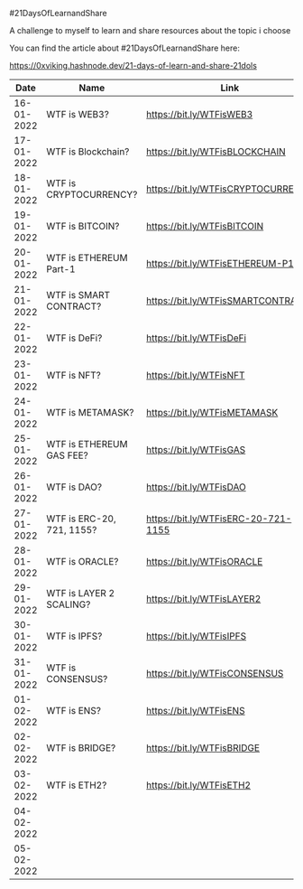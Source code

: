 #21DaysOfLearnandShare

A challenge to myself to learn and share resources about the topic i choose

You can find the article about #21DaysOfLearnandShare here:

https://0xviking.hashnode.dev/21-days-of-learn-and-share-21dols

| Date       | Name                      | Link                                |
|------------|---------------------------|-------------------------------------|
| 16-01-2022 | WTF is WEB3?              | https://bit.ly/WTFisWEB3            |
| 17-01-2022 | WTF is Blockchain?        | https://bit.ly/WTFisBLOCKCHAIN      |
| 18-01-2022 | WTF is CRYPTOCURRENCY?    | https://bit.ly/WTFisCRYPTOCURRENCY  |
| 19-01-2022 | WTF is BITCOIN?           | https://bit.ly/WTFisBITCOIN         |
| 20-01-2022 | WTF is ETHEREUM Part-1    | https://bit.ly/WTFisETHEREUM-P1     |
| 21-01-2022 | WTF is SMART CONTRACT?    | https://bit.ly/WTFisSMARTCONTRACT   |
| 22-01-2022 | WTF is DeFi?              | https://bit.ly/WTFisDeFi            |
| 23-01-2022 | WTF is NFT?               | https://bit.ly/WTFisNFT             |
| 24-01-2022 | WTF is METAMASK?          | https://bit.ly/WTFisMETAMASK        |
| 25-01-2022 | WTF is ETHEREUM GAS FEE?  | https://bit.ly/WTFisGAS             |
| 26-01-2022 | WTF is DAO?               | https://bit.ly/WTFisDAO             |
| 27-01-2022 | WTF is ERC-20, 721, 1155? | https://bit.ly/WTFisERC-20-721-1155 |
| 28-01-2022 | WTF is ORACLE?            | https://bit.ly/WTFisORACLE          |
| 29-01-2022 | WTF is LAYER 2 SCALING?   | https://bit.ly/WTFisLAYER2          |
| 30-01-2022 | WTF is IPFS?              | https://bit.ly/WTFisIPFS            |
| 31-01-2022 | WTF is CONSENSUS?         | https://bit.ly/WTFisCONSENSUS       |
| 01-02-2022 | WTF is ENS?               | https://bit.ly/WTFisENS             |
| 02-02-2022 | WTF is BRIDGE?            | https://bit.ly/WTFisBRIDGE          |
| 03-02-2022 | WTF is ETH2?              | https://bit.ly/WTFisETH2            |
| 04-02-2022 |                           |                                     |
| 05-02-2022 |                           |                                     |
